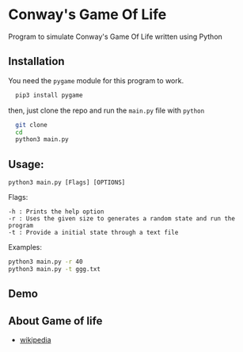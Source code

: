 
# Conway's Game Of Life
Program to simulate Conway's Game Of Life written using Python





## ️Installation

You need the ```pygame``` module for this program to work.
```bash
  pip3 install pygame
```
then, just clone the repo and run the ```main.py``` file  with ```python```
```bash
  git clone 
  cd 
  python3 main.py
```    
## Usage:
``` 
python3 main.py [Flags] [OPTIONS]
```
  Flags:
  ```
  -h : Prints the help option
  -r : Uses the given size to generates a random state and run the program
  -t : Provide a initial state through a text file    
  ```
  Examples:
  ```bash
  python3 main.py -r 40
  python3 main.py -t ggg.txt
  ```
## ️Demo




## About Game of life

 - [wikipedia](https://en.wikipedia.org/wiki/Conway%27s_Game_of_Life)
 
